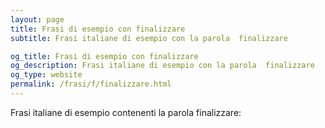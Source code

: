 ```yaml
---
layout: page
title: Frasi di esempio con finalizzare 
subtitle: Frasi italiane di esempio con la parola  finalizzare

og_title: Frasi di esempio con finalizzare 
og_description: Frasi italiane di esempio con la parola  finalizzare
og_type: website
permalink: /frasi/f/finalizzare.html
---
```


Frasi italiane di esempio contenenti la parola finalizzare:


